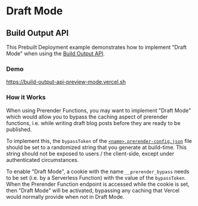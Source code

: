 # Draft Mode

## Build Output API

This Prebuilt Deployment example demonstrates how to implement "Draft Mode" when using the [Build Output API](https://vercel.com/docs/build-output-api/v3#features/draft-mode).

### Demo

https://build-output-api-preview-mode.vercel.sh

### How it Works

When using Prerender Functions, you may want to implement "Draft Mode" which would allow you to bypass the caching
aspect of prerender functions, i.e. while writing draft blog posts before they are ready to be published.

To implement this, the `bypassToken` of the [`<name>.prerender-config.json`](./.vercel/output/functions/index.prerender-config.json) file should be set to a randomized string that you generate at build-time. This string should not be exposed to users / the client-side, except under authenticated circumstances.

To enable "Draft Mode", a cookie with the name `__prerender_bypass` needs to be set (i.e. by a Serverless Function) with the value of the `bypassToken`. When the Prerender Function endpoint is accessed while the cookie is set, then "Draft Mode" will be activated, bypassing any caching that Vercel would normally provide when not in Draft Mode.
